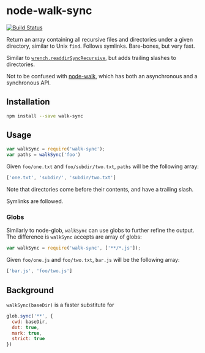 # node-walk-sync

[![Build Status](https://travis-ci.org/joliss/node-walk-sync.png?branch=master)](https://travis-ci.org/joliss/node-walk-sync)

Return an array containing all recursive files and directories under a given
directory, similar to Unix `find`. Follows symlinks. Bare-bones, but
very fast.

Similar to [`wrench.readdirSyncRecursive`](https://github.com/ryanmcgrath/wrench-js#synchronous-operations),
but adds trailing slashes to directories.

Not to be confused with [node-walk](https://github.com/coolaj86/node-walk),
which has both an asynchronous and a synchronous API.

## Installation

```bash
npm install --save walk-sync
```

## Usage

```js
var walkSync = require('walk-sync');
var paths = walkSync('foo')
```

Given `foo/one.txt` and `foo/subdir/two.txt`, `paths` will be the following
array:

```js
['one.txt', 'subdir/', 'subdir/two.txt']
```

Note that directories come before their contents, and have a trailing slash.

Symlinks are followed.

### Globs

Similarly to node-glob, `walkSync` can use globs to further refine the output.
The difference is `walkSync` accepts are array of globs:


```js
var walkSync = require('walk-sync', ['**/*.js']);
```

Given `foo/one.js` and `foo/two.txt`, `bar.js` will be the following
array:

```js
['bar.js', 'foo/two.js']
```

## Background

`walkSync(baseDir)` is a faster substitute for

```js
glob.sync('**', {
  cwd: baseDir,
  dot: true,
  mark: true,
  strict: true
})
```
